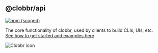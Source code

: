 ## @clobbr/api

[![npm (scoped)](https://img.shields.io/npm/v/@clobbr/api?label=npm&style=flat)](https://www.npmjs.com/package/@clobbr/api)

The core functionality of clobbr, used by clients to build CLIs, UIs, etc. <br/>
[See how to get started and examples here](https://github.com/parsecph/clobbr/blob/master/README.md)

![Clobbr icon](https://user-images.githubusercontent.com/1515742/80861773-da9a6a00-8c70-11ea-9671-77e1bb2dea04.png)
